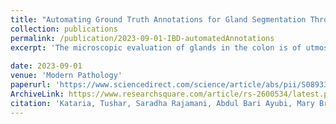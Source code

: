 ```yaml
---
title: "Automating Ground Truth Annotations for Gland Segmentation Through Immunohistochemistry"
collection: publications
permalink: /publication/2023-09-01-IBD-automatedAnnotations
excerpt: 'The microscopic evaluation of glands in the colon is of utmost importance in the diagnosis of inflammatory bowel disease (IBD) and cancer. When properly trained, deep learning pipelines can provide a systematic, reproducible, and quantitative assessment of disease-related changes in glandular tissue architecture. The training and testing of deep learning models require large amounts of manual annotations, which are difficult, time-consuming, and expensive to obtain. Here, we propose a method for the automated generation of ground truth in digital hematoxylin and eosin (H&E) stained slides using immunohistochemistry (IHC) labels. The image processing pipeline generates annotations of glands in H&E histopathology images from colon biopsies by transfer of gland masks from CK8/18, CDX2, or EpCAM IHC. The IHC gland outlines are transferred to co-registered H&E images for the training of deep learning models. We compare the performance of the deep learning models to manual annotations using an internal held out set of biopsies as well as two public datasets. Our results show that EpCAM IHC provides gland outlines that closely match manual gland annotations (Dice = 0.89) and are robust to damage by inflammation. In addition, we propose a simple data sampling technique that allows models trained on data from several sources to be adapted to a new data source using just a few newly annotated samples. The best performing models achieved average Dice scores of 0.902 and 0.89, respectively, on GLAS and CRAG colon cancer public datasets when trained with only 10% of annotated cases from either public cohort. Altogether, the performances of our models indicate that automated annotations using cell type specific IHC markers can safely replace manual annotations. Automated IHC labels from single institution cohorts can be combined with small numbers of hand-annotated cases from multi-institutional cohorts to train models that generalize well to diverse data sources.'
 
date: 2023-09-01
venue: 'Modern Pathology'
paperurl: 'https://www.sciencedirect.com/science/article/abs/pii/S0893395223002363'
ArchiveLink: https://www.researchsquare.com/article/rs-2600534/latest.pdf 
citation: 'Kataria, Tushar, Saradha Rajamani, Abdul Bari Ayubi, Mary Bronner, Jolanta Jedrzkiewicz, Beatrice Knudsen, and Shireen Y. Elhabian. "Automating Ground Truth Annotations for Gland Segmentation Through Immunohistochemistry." Modern Pathology (2023): 100331.'
---
```

